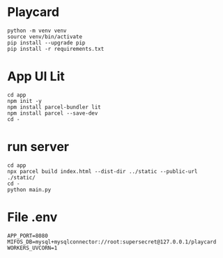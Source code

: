 # Playcard

```
python -m venv venv
source venv/bin/activate
pip install --upgrade pip
pip install -r requirements.txt 

```

# App UI Lit

```
cd app
npm init -y
npm install parcel-bundler lit
npm install parcel --save-dev
cd -
```



# run server
```
cd app
npx parcel build index.html --dist-dir ../static --public-url ./static/
cd -
python main.py
```


# File .env

```
APP_PORT=8080
MIFOS_DB=mysql+mysqlconnector://root:supersecret@127.0.0.1/playcard
WORKERS_UVCORN=1
```
